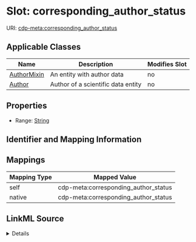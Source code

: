 

# Slot: corresponding_author_status

URI: [cdp-meta:corresponding_author_status](metadatacorresponding_author_status)



<!-- no inheritance hierarchy -->





## Applicable Classes

| Name | Description | Modifies Slot |
| --- | --- | --- |
| [AuthorMixin](AuthorMixin.md) | An entity with author data |  no  |
| [Author](Author.md) | Author of a scientific data entity |  no  |







## Properties

* Range: [String](String.md)





## Identifier and Mapping Information








## Mappings

| Mapping Type | Mapped Value |
| ---  | ---  |
| self | cdp-meta:corresponding_author_status |
| native | cdp-meta:corresponding_author_status |




## LinkML Source

<details>
```yaml
name: corresponding_author_status
alias: corresponding_author_status
domain_of:
- Author
- AuthorMixin
range: string

```
</details>

